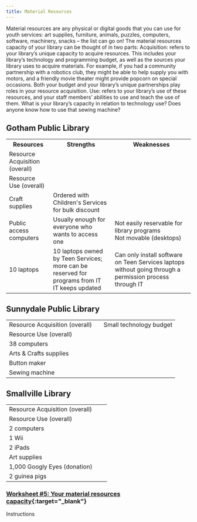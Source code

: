 ```yaml
---
title: Material Resources 
---
```


Material resources are any physical or digital goods that you can use for youth services: art supplies, furniture, animals, puzzles, computers, software, machinery, snacks – the list can go on! The material resources capacity of your library can be thought of in two parts: 
Acquisition: refers to your library’s unique capacity to acquire resources. This includes your library’s technology and programming budget, as well as the sources your library uses to acquire materials. For example, if you had a community partnership with a robotics club, they might be able to help supply you with motors, and a friendly movie theater might provide popcorn on special occasions. Both your budget and your library’s unique partnerships play roles in your resource acquisition.
Use: refers to your library’s use of these resources, and your staff members’ abilities to use and teach the use of them. What is your library’s capacity in relation to technology use? Does anyone know how to use that sewing machine? 

<div class="colorhighlight color1" markdown="1">

## Gotham Public Library

<table class="worksheet">
	<tr>
		<th>Resources</th><th>Strengths</th><th>Weaknesses</th>
	</tr>
	<tr>
		<td>Resource Acquisition (overall)</td>
		<td></td>
		<td></td>
	</tr>
	<tr>
		<td>Resource Use (overall)</td>
		<td></td>
		<td></td>
	</tr>
	<tr>
		<td>Craft supplies</td>
		<td>Ordered with Children's Services for bulk discount</td>
		<td></td>
	</tr>
	<tr>
		<td>Public access computers</td>
		<td>Usually enough for everyone who wants to access one</td>
		<td>Not easily reservable for library programs<br/>Not movable (desktops)</td>
	</tr>
	<tr>
		<td>10 laptops</td>
		<td>10 laptops owned by Teen Services; more can be reserved for programs from IT<br/>IT keeps updated</td>
		<td>Can only install software on Teen Services laptops without going through a permission process through IT</td>
	</tr>
</table>
</div>

<div class="colorhighlight color2" markdown="2">

## Sunnydale Public Library

<table class="worksheet">
	<tr>
		<td>Resource Acquisition (overall)</td>
		<td></td>
		<td>Small technology budget</td>
	</tr>
	<tr>
		<td>Resource Use (overall)</td>
		<td></td>
		<td></td>
	</tr>
	<tr>
		<td>38 computers</td>
		<td></td>
		<td></td>
	</tr>
	<tr>
		<td>Arts & Crafts supplies</td>
		<td></td>
		<td></td>
	</tr>
	<tr>
		<td>Button maker</td>
		<td></td>
		<td></td>
	</tr>
	<tr>
		<td>Sewing machine</td>
		<td></td>
		<td></td>
	</tr>
</table>

</div>

<div class="colorhighlight color3" markdown="2">

## Smallville Library

<table class="worksheet">
	<tr>
		<td>Resource Acquisition (overall)</td>
		<td></td><td></td>
	</tr>
	<tr>
		<td>Resource Use (overall)</td>
		<td></td>
		<td></td>
	</tr>
	<tr>
		<td>2 computers</td>
		<td></td>
		<td></td>
	</tr>
	<tr>
		<td>1 Wii</td>
		<td></td>
		<td></td>
	</tr>
	<tr>
		<td>2 iPads</td>
		<td></td>
		<td></td>
	</tr>
		<tr>
		<td>Art supplies</td><td></td>
	</tr>
	<tr>
		<td>1,000 Googly Eyes (donation)</td>
		<td></td>
		<td></td>
	</tr>
	<tr>
		<td>2 guinea pigs</td>
		<td></td>
		<td></td>
	</tr>
	</table>

</div>

<div class="callout activity" markdown="1">
	
### [Worksheet #5: Your material resources capacity]( ){:target="_blank"}

Instructions
 
</div>

